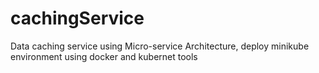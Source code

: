 # cachingService
Data caching service using Micro-service Architecture, deploy minikube environment using docker and kubernet tools
